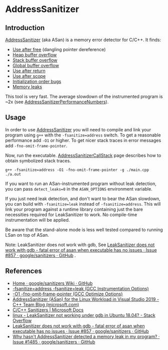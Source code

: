 # AddressSanitizer

## Introduction

[AddressSanitizer](https://github.com/google/sanitizers/wiki/AddressSanitizer) (aka ASan) is a memory error detector for C/C++. It finds:

- [Use after free](https://github.com/google/sanitizers/wiki/AddressSanitizerExampleUseAfterFree) (dangling pointer dereference)
- [Heap buffer overflow](https://github.com/google/sanitizers/wiki/AddressSanitizerExampleHeapOutOfBounds)
- [Stack buffer overflow](https://github.com/google/sanitizers/wiki/AddressSanitizerExampleStackOutOfBounds)
- [Global buffer overflow](https://github.com/google/sanitizers/wiki/AddressSanitizerExampleGlobalOutOfBounds)
- [Use after return](https://github.com/google/sanitizers/wiki/AddressSanitizerExampleUseAfterReturn)
- [Use after scope](https://github.com/google/sanitizers/wiki/AddressSanitizerExampleUseAfterScope)
- [Initialization order bugs](https://github.com/google/sanitizers/wiki/AddressSanitizerInitializationOrderFiasco)
- [Memory leaks](https://github.com/google/sanitizers/wiki/AddressSanitizerLeakSanitizer)

This tool is very fast. The average slowdown of the instrumented program is ~2x (see [AddressSanitizerPerformanceNumbers](https://github.com/google/sanitizers/wiki/AddressSanitizerPerformanceNumbers)).

## Usage

In order to use [AddressSanitizer](https://github.com/google/sanitizers/wiki/AddressSanitizer) you will need to compile and link your program using `g++` with the `-fsanitize=address` switch. To get a reasonable performance add `-O1` or higher. To get nicer stack traces in error messages add `-fno-omit-frame-pointer`. 

Now, run the executable. [AddressSanitizerCallStack](https://github.com/google/sanitizers/wiki/AddressSanitizerCallStack) page describes how to obtain symbolized stack traces.

```shell
g++ -fsanitize=address -O1 -fno-omit-frame-pointer -g ./main.cpp
./a.out
```

If you want to run an ASan-instrumented program without leak detection, you can pass `detect_leaks=0` in the `ASAN_OPTIONS` environment variable.

If you just need leak detection, and don't want to bear the ASan slowdown, you can build with `-fsanitize=leak` instead of `-fsanitize=address`. This will link your program against a runtime library containing just the bare necessities required for LeakSanitizer to work. No compile-time instrumentation will be applied.

Be aware that the stand-alone mode is less well tested compared to running LSan on top of ASan. 

Note: LeakSanitizer does not work with gdb, See [LeakSanitizer does not work with gdb - fatal error of asan when executable has no issues · Issue #857 · google/sanitizers · GitHub](https://github.com/google/sanitizers/issues/857) . 

## References

- [Home · google/sanitizers Wiki · GitHub](https://github.com/google/sanitizers/wiki)
- [-fsanitize=address   -fsanitize=leak   (GCC Instrumentation Options)](https://gcc.gnu.org/onlinedocs/gcc/Instrumentation-Options.html)
- [-O1 -fno-omit-frame-pointer (GCC Optimize Options)](https://gcc.gnu.org/onlinedocs/gcc/Optimize-Options.html#Optimize-Options)
- [AddressSanitizer (ASan) for the Linux Workload in Visual Studio 2019 - C++ Team Blog (microsoft.com)](https://devblogs.microsoft.com/cppblog/addresssanitizer-asan-for-the-linux-workload-in-visual-studio-2019/)
- [C/C++ Sanitizers | Microsoft Docs](https://docs.microsoft.com/en-us/cpp/sanitizers/?view=msvc-170)
- [linux - LeakSanitizer not working under gdb in Ubuntu 18.04? - Stack Overflow](https://stackoverflow.com/questions/54022889/leaksanitizer-not-working-under-gdb-in-ubuntu-18-04)
- [LeakSanitizer does not work with gdb - fatal error of asan when executable has no issues · Issue #857 · google/sanitizers · GitHub](https://github.com/google/sanitizers/issues/857)
- [Why hasn't AddressSanitizer detected a memory leak in my program? · Issue #1485 · google/sanitizers · GitHub](https://github.com/google/sanitizers/issues/1485)

